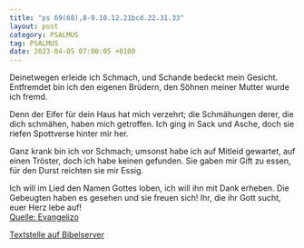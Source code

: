 ```yaml
---
title: "ps 69(68),8-9.10.12.21bcd.22.31.33"
layout: post
category: PSALMUS
tag: PSALMUS
date: 2023-04-05 07:00:05 +0100
---
```

Deinetwegen erleide ich Schmach,
und Schande bedeckt mein Gesicht.
Entfremdet bin ich den eigenen Brüdern,
den Söhnen meiner Mutter wurde ich fremd.

Denn der Eifer für dein Haus hat mich verzehrt;
die Schmähungen derer, die dich schmähen, haben mich getroffen.
Ich ging in Sack und Asche,
doch sie riefen Spottverse hinter mir her.<!--more-->

Ganz krank bin ich vor Schmach;
umsonst habe ich auf Mitleid gewartet,
auf einen Tröster, doch ich habe keinen gefunden.
Sie gaben mir Gift zu essen,
für den Durst reichten sie mir Essig.

Ich will im Lied den Namen Gottes loben,
ich will ihn mit Dank erheben.
Die Gebeugten haben es gesehen und sie freuen sich!
Ihr, die ihr Gott sucht, euer Herz lebe auf!<br>
[Quelle: Evangelizo](https://evangeliumtagfuertag.org/DE/gospel)

[Textstelle auf Bibelserver](https://www.bibleserver.com/EU/ps69(68),8-9.10.12.21bcd.22.31.33)
